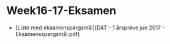 # Week16-17-Eksamen
* [Liste med eksamenspørgsmål](DAT - 1  årsprøve jun 2017 - Eksamensspørgsmål.pdf)
